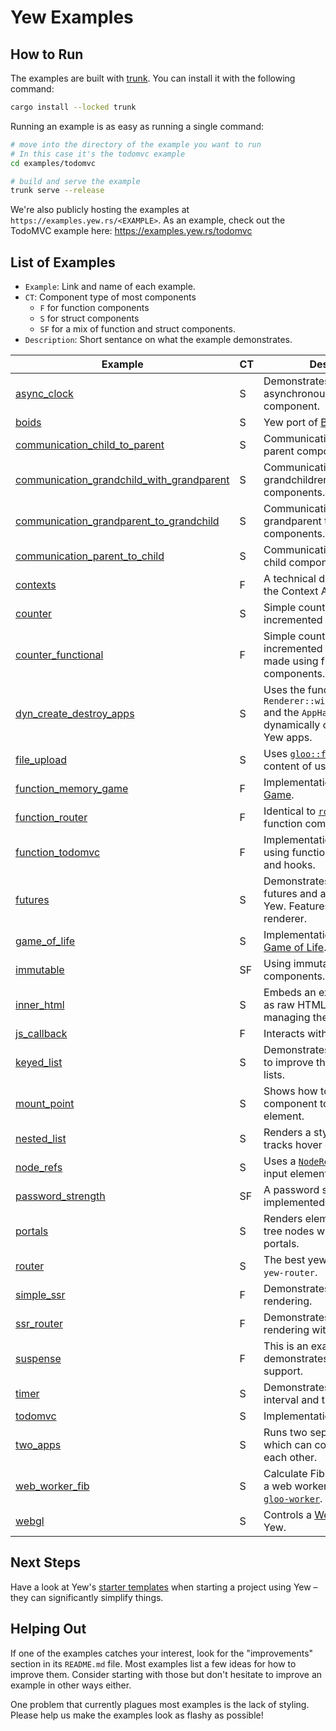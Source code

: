 # Yew Examples

## How to Run

The examples are built with [trunk](https://github.com/thedodd/trunk).
You can install it with the following command:

```bash
cargo install --locked trunk
```

Running an example is as easy as running a single command:

```bash
# move into the directory of the example you want to run
# In this case it's the todomvc example
cd examples/todomvc

# build and serve the example
trunk serve --release
```

We're also publicly hosting the examples at `https://examples.yew.rs/<EXAMPLE>`.
As an example, check out the TodoMVC example here: <https://examples.yew.rs/todomvc>

## List of Examples

- `Example`: Link and name of each example.
- `CT`: Component type of most components
  - `F` for function components
  - `S` for struct components
  - `SF` for a mix of function and struct components.
- `Description`: Short sentance on what the example demonstrates.

| Example                                                                                   | CT | Description                                                                                                                         |
| ----------------------------------------------------------------------------------------- | -- | ----------------------------------------------------------------------------------------------------------------------------------- |
| [async_clock](async_clock)                                                                | S  | Demonstrates the use of asynchronous tasks in a yew component.                                                                      |
| [boids](boids)                                                                            | S  | Yew port of [Boids](https://en.wikipedia.org/wiki/Boids)                                                                            |
| [communication_child_to_parent](communication_child_to_parent)                            | S  | Communication from child to parent components.                                                                                      |
| [communication_grandchild_with_grandparent](communication_grandchild_with_grandparent)    | S  | Communication from grandchildren to grandparent components.                                                                         |
| [communication_grandparent_to_grandchild](communication_grandparent_to_grandchild)        | S  | Communication from grandparent to grandchild components.                                                                            |
| [communication_parent_to_child](communication_parent_to_child)                            | S  | Communication from parent to child components.                                                                                      |
| [contexts](contexts)                                                                      | F  | A technical demonstration of the Context API.                                                                                       |
| [counter](counter)                                                                        | S  | Simple counter which can be incremented and decremented.                                                                            |
| [counter_functional](counter_functional)                                                  | F  | Simple counter which can be incremented and decremented made using function components.                                             |
| [dyn_create_destroy_apps](dyn_create_destroy_apps)                                        | S  | Uses the function `Renderer::with_root_and_props` and the `AppHandle` struct to dynamically create and delete Yew apps.             |
| [file_upload](file_upload)                                                                | S  | Uses [`gloo::file`](https://docs.rs/gloo-file/latest/gloo_file/index.html) to read the content of user uploaded files.              |
| [function_memory_game](function_memory_game)                                              | F  | Implementation of [Memory Game](https://github.com/bradlygreen/Memory-Game).                                                        |
| [function_router](function_router)                                                        | F  | Identical to [`router`](router) but using function components.                                                                      |
| [function_todomvc](function_todomvc)                                                      | F  | Implementation of [TodoMVC](http://todomvc.com/) using function components and hooks.                                               |
| [futures](futures)                                                                        | S  | Demonstrates how you can use futures and async code with Yew. Features a Markdown renderer.                                         |
| [game_of_life](game_of_life)                                                              | S  | Implementation of [Conway's Game of Life](https://en.wikipedia.org/wiki/Conway%27s_Game_of_Life).                                   |
| [immutable](immutable)                                                                    | SF | Using immutable types in components.                                                                                                |
| [inner_html](inner_html)                                                                  | S  | Embeds an external document as raw HTML by manually managing the element.                                                           |
| [js_callback](js_callback)                                                                | F  | Interacts with JavaScript code.                                                                                                     |
| [keyed_list](keyed_list)                                                                  | S  | Demonstrates how to use keys to improve the performance of lists.                                                                   |
| [mount_point](mount_point)                                                                | S  | Shows how to mount the root component to a custom element.                                                                          |
| [nested_list](nested_list)                                                                | S  | Renders a styled list which tracks hover events.                                                                                    |
| [node_refs](node_refs)                                                                    | S  | Uses a [`NodeRef`](https://yew.rs/docs/concepts/components/refs) to focus the input element under the cursor.                       |
| [password_strength](password_strength)                                                    | SF | A password strength estimator implemented in Yew.                                                                                   |
| [portals](portals)                                                                        | S  | Renders elements into out-of-tree nodes with the help of portals.                                                                   |
| [router](router)                                                                          | S  | The best yew blog built with `yew-router`.                                                                                          |
| [simple_ssr](simple_ssr)                                                                  | F  | Demonstrates server-side rendering.                                                                                                 |
| [ssr_router](ssr_router)                                                                  | F  | Demonstrates server-side rendering with routing.                                                                                    |
| [suspense](suspense)                                                                      | F  | This is an example that demonstrates `<Suspense />` support.                                                                        |
| [timer](timer)                                                                            | S  | Demonstrates the use of the interval and timeout services.                                                                          |
| [todomvc](todomvc)                                                                        | S  | Implementation of [TodoMVC](http://todomvc.com/).                                                                                   |
| [two_apps](two_apps)                                                                      | S  | Runs two separate Yew apps which can communicate with each other.                                                                   |
| [web_worker_fib](web_worker_fib)                                                          | S  | Calculate Fibonacci numbers in a web worker thread using [`gloo-worker`](https://docs.rs/gloo-worker/latest/gloo_worker/).          |
| [webgl](webgl)                                                                            | S  | Controls a [WebGL canvas](https://developer.mozilla.org/en-US/docs/Web/API/WebGL_API/Tutorial/Getting_started_with_WebGL) from Yew. |

## Next Steps

Have a look at Yew's [starter templates](https://yew.rs/docs/getting-started/build-a-sample-app#using-a-starter-template) when starting a project using Yew – they can significantly simplify things.

## Helping Out

If one of the examples catches your interest, look for the "improvements" section in its `README.md` file.
Most examples list a few ideas for how to improve them.
Consider starting with those but don't hesitate to improve an example in other ways either.

One problem that currently plagues most examples is the lack of styling.
Please help us make the examples look as flashy as possible!
